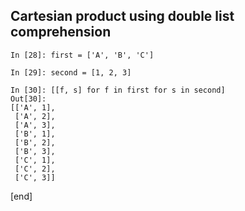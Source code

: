 ## Cartesian product using double list comprehension

    In [28]: first = ['A', 'B', 'C']
    
    In [29]: second = [1, 2, 3]
    
    In [30]: [[f, s] for f in first for s in second]
    Out[30]: 
    [['A', 1],
     ['A', 2],
     ['A', 3],
     ['B', 1],
     ['B', 2],
     ['B', 3],
     ['C', 1],
     ['C', 2],
     ['C', 3]]

[end]
